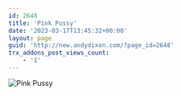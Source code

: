 ```yaml
---
id: 2648
title: 'Pink Pussy'
date: '2023-03-17T13:45:32+00:00'
layout: page
guid: 'http://new.andydixon.com/?page_id=2648'
trx_addons_post_views_count:
    - '1'
---
```


![Pink Pussy](https://i0.wp.com/assets.g8x2.ldn.idrivee2-23.com/posters/Pink%20Pussy%2001.jpg?w=1200&ssl=1 "Pink Pussy")